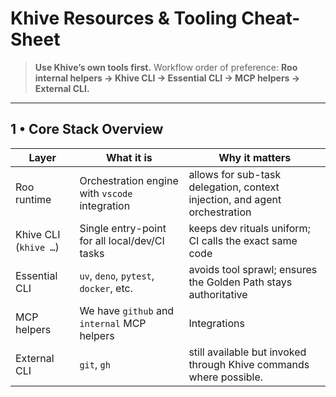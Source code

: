 # Khive Resources & Tooling Cheat-Sheet

> **Use Khive’s own tools first.** Workflow order of preference: **Roo internal
> helpers → Khive CLI → Essential CLI → MCP helpers → External CLI.**

---

## 1 • Core Stack Overview

| Layer                 | What it is                                     | Why it matters                                                             |
| --------------------- | ---------------------------------------------- | -------------------------------------------------------------------------- |
| Roo runtime           | Orchestration engine with `vscode` integration | allows for sub-task delegation, context injection, and agent orchestration |
| Khive CLI (`khive …`) | Single entry-point for all local/dev/CI tasks  | keeps dev rituals uniform; CI calls the exact same code                    |
| Essential CLI         | `uv`, `deno`, `pytest`, `docker`, etc.         | avoids tool sprawl; ensures the Golden Path stays authoritative            |
| MCP helpers           | We have `github` and `internal` MCP helpers    | Integrations                                                               |
| External CLI          | `git`, `gh`                                    | still available but invoked through Khive commands where possible.         |
